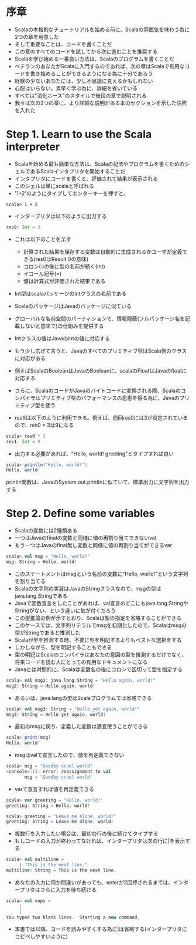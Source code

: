 # 序章
- Scalaの本格的なチュートリアルを始める前に、Scalaの雰囲気を味わう為に2つの章を用意した
- そして重要なことは、コードを書くことだ
- この章のすべてのコードを試してから次に進むことを推奨する
- Scalaを学び始める一番良い方法は、Scalaのプログラムを書くことだ
- ベテランのあなたがScalaに入門するのであれば、次の章はScalaで有用なコードを書き始めることができるようになる為に十分であろう
- 経験の少ないあなたには、少し不思議に見えるかもしれない
- 心配はいらない。素早く学ぶ為に、詳細を省いている
- すべては"消化ホース"のスタイルで後段の章で説明される
- 我々は次の2つの章に、より詳細な説明がある本のセクションを示した注釈を入れた

# Step 1. Learn to use the Scala interpreter
- Scalaを始める最も簡単な方法は、Scalaの記法やプログラムを書くためのシェルであるScalaインタプリタを開始することだ
- インタプリタにコードを書くと、評価されて結果が表示される
- このシェルは単にscalaと呼ばれる
- '1+2'のようにタイプしてエンターキーを押すと、

```
scala> 1 + 2
```

- インタープリタは以下のように出力する

```scala
res0: Int = 3
```

- これは以下のことを示す
  - 計算された結果を保存する変数は自動的に生成されるかユーザが定義できる(res0はResult 0の意味)
  - コロン(:)の後に型の名前が続く(Int)
  - イコール記号(=)
  - 値は計算式が評価された結果である

- Int型はscalaパッケージのIntクラスの名前である
- ScalaのパッケージはJavaのパッケージに似ている
- グローバルな名前空間のパーティションで、情報隠蔽(フルパッケージ名を記載しないと意味で)の仕組みを提供する
- Intクラスの値はJavaのintの値に対応する
- もう少し広げて言うと、Javaのすべてのプリミティブ型はScala側のクラスに対応がある
- 例えばScalaのBooleanはJavaのBooleanに、scalaのFloatはJavaのfloatに対応する
- さらに、ScalaのコードがJavaのバイトコードに変換される際、Scalaのコンパイラはプリミティブ型のパフォーマンスの恩恵を得る為に、Javaのプリミティブ型を使う
- resXは以下のように利用できる。例えば、前回res0には3が設定されているので、res0 * 3は9になる

```scala
scala> res0 * 3
res1: Int = 9
```

- 出力する必要があれば、"Hello, world! greeting"とタイプすれば良い

```scala
scala> println("Hello, world!")
Hello, world!
```

println関数は、JavaのSystem.out.printlnに似ていて、標準出力に文字列を出力する

# Step 2. Define some variables
- Scalaの変数には2種類ある
- 一つはJavaのfinalの変数と同様に値の再割り当てできないval
- もう一つはJavaのfinal無し変数と同様に値の再割り当てができるvar

```scala
scala> val msg = "Hello, world!"
msg: String = Hello, world!
```

- このステートメントはmsgという名前の変数に"Hello, world!"という文字列を割り当てる
- Scalaの文字列の実装はJavaのStringクラスなので、msgの型はjava.lang.Stringである
- Javaで変数宣言をしたことがあれば、val宣言のどこにもjava.lang.StringやStringがない、という違いに気が付くだろう
- この型推論の例が示すとおり、Scalaは型の指定を省略することができる
- このケースでは、文字列リテラルでmsgを初期化したので、Scalaはmsgの型がStringであると推測した
- Scalaが型を推測する時、不要に型を明記するよりもベストな選択をする
- しかしながら、型を明記することもできる
- 型の明記はScalaのコンパイラはあなたの意図の型を推測するだけでなく、将来コードを読む人にとっての有用なドキュメントになる
- Javaとは対照的に、Scalaは変数名の後にコロンで区切って型を指定する

```scala
scala> val msg2: java.lang.String = "Hello again, world!"
msg2: String = Hello again, world!
```

- あるいは、java.langの型はScalaプログラムでは省略できる

```scala
scala> val msg3: String = "Hello yet again, world!"
msg3: String = Hello yet again, world!
```

- 最初のmsgに戻り、定義した変数は適宜使うことができる

```scala
scala> print(msg)
Hello, world!
```

- msgはvalで宣言したので、値を再定義できない

```scala
scala> msg = "Goodby cruel world"
<console>:11: error: reassignment to val
       msg = "Goodby cruel world"
```

- varで宣言すれば値を再定義できる

```scala
scala> var greeting = "Hello, world!"
greeting: String = Hello, world!

scala> greeting = "Leave me alone, world!"
greeting: String = Leave me alone, world!
```

- 複数行を入力したい場合は、最初の行の後に続けてタイプする
- もしコードの入力が終わってなければ、インタープリタは次の行に|を表示する

```scala
scala> val multiline =
     | "This is the next line."
multiline: String = This is the next line.
```

- あなたの入力に何か間違いがあっても、enterが2回押されるまでは、インタープリタはさらに入力を待ち続ける

```scala
scala> val oops =
     |
     |
You typed two blank lines.  Starting a new command.
```

- 本書では以降、コードを読みやすくする為に|は省略する(インタープリタにコピペしやすいように)

























